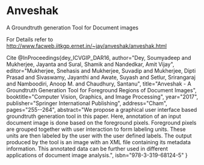 # Anveshak
A Groundtruth generation Tool for Document images

For Details refer to http://www.facweb.iitkgp.ernet.in/~jay/anveshak/anveshak.html

Cite
@InProceedings{dey_ICVGIP_DAR16,
author="Dey, Soumyadeep
and Mukherjee, Jayanta
and Sural, Shamik
and Nandedkar, Amit Vijay",
editor="Mukherjee, Snehasis
and Mukherjee, Suvadip
and Mukherjee, Dipti Prasad
and Sivaswamy, Jayanthi
and Awate, Suyash
and Setlur, Srirangaraj
and Namboodiri, Anoop M.
and Chaudhury, Santanu",
title="Anveshak - A Groundtruth Generation Tool for Foreground Regions of Document Images",
booktitle="Computer Vision, Graphics, and Image Processing",
year="2017",
publisher="Springer International Publishing",
address="Cham",
pages="255--264",
abstract="We propose a graphical user interface based groundtruth generation tool in this paper. Here, annotation of an input document image is done based on the foreground pixels. Foreground pixels are grouped together with user interaction to form labeling units. These units are then labeled by the user with the user defined labels. The output produced by the tool is an image with an XML file containing its metadata information. This annotated data can be further used in different applications of document image analysis.",
isbn="978-3-319-68124-5"
}
